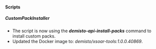 
#### Scripts
##### CustomPackInstaller
- The script is now using the ***demisto-api-install-packs*** command to install custom packs.
- Updated the Docker image to: *demisto/xsoar-tools:1.0.0.40869*.